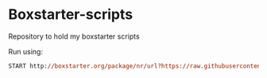# Boxstarter-scripts
Repository to hold my boxstarter scripts

Run using:

``` ps
START http://boxstarter.org/package/nr/url?https://raw.githubusercontent.com/Gaweph/Boxstarter-scripts/master/Developer-Machine.ps1
```
